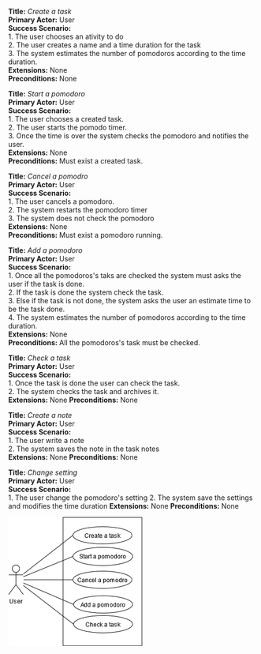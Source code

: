 **Title:** _Create a task_  
**Primary Actor:** User  
**Success Scenario:**  
    1. The user chooses an ativity to do  
    2. The user creates a name and a time duration for the task  
    3. The system estimates the number of pomodoros according to the time duration.  
**Extensions:** None  
**Preconditions:** None  


**Title:** _Start a pomodoro_  
**Primary Actor:** User  
**Success Scenario:**  
    1. The user chooses a created task.  
    2. The user starts the pomodo timer.   
    3. Once the time is over the system checks the pomodoro and notifies the user.  
**Extensions:** None  
**Preconditions:** Must exist a created task.  

**Title:** _Cancel a pomodro_   
**Primary Actor:** User  
**Success Scenario:**  
    1. The user cancels a pomodoro.  
    2. The system restarts the pomodoro timer  
    3. The system does not check the pomodoro  
**Extensions:** None  
**Preconditions:** Must exist a pomodoro running.  

**Title:** _Add a pomodoro_  
**Primary Actor:** User  
**Success Scenario:**  
    1. Once all the pomodoros's taks are checked the system must asks the user if the task is done.  
    2. If the task is done the system check the task.  
    3. Else if the task is not done, the system asks the user an estimate time to be the task done.  
    4. The system estimates the number of pomodoros according to the time duration.  
**Extensions:** None  
**Preconditions:** All the pomodoros's task must be checked.  

**Title:** _Check a task_   
**Primary Actor:** User  
**Success Scenario:**  
    1. Once the task is done the user can check the task.  
    2. The system checks the task and archives it.  
**Extensions:** None
**Preconditions:** None

**Title:** _Create a note_   
**Primary Actor:** User  
**Success Scenario:**  
    1. The user write a note  
    2. The system saves the note in the task notes  
**Extensions:** None
**Preconditions:** None

**Title:** _Change setting_   
**Primary Actor:** User  
**Success Scenario:**  
    1. The user change the pomodoro's setting
    2. The system save the settings and modifies the time duration
**Extensions:** None
**Preconditions:** None  

![UseCases Diagram](/docs/kronoz_usecases_diagram.png)  
